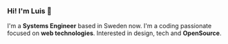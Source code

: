 ### Hi! I'm Luis 👋

I'm a **Systems Engineer** based in Sweden now. I'm a coding passionate focused on **web technologies**. Interested in design, tech and **OpenSource**.


<!-- Aside from coding I enjoy writing technical things [at my blog](https://) ✍️ -->

<!--
<p>
  <a href="https://twitter.com/intent/follow?screen_name=lmendoza92">
    <img src="" width="144" alt="Follow @lmendoza92 on Twitter" title="Follow @lmendoza92 on Twitter">
  </a>
</p>
-->
